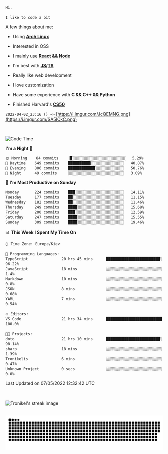 ```
Hi.

I like to code a bit
```

A few things about me:

-   Using **[Arch Linux](https://archlinux.org/)**

-   Interested in OSS

-   I mainly use **[React](https://reactjs.org/) && [Node](https://nodejs.org/en/)**

-   I'm best with **[JS](https://www.javascript.com/)/[TS](https://www.typescriptlang.org/)**

-   Really like web development

-   I love customization

-   Have some experience with **C && C++ && Python**

-   Finished Harvard's **[CS50](https://cs50.harvard.edu)**

`2022-04-02_23:16 () =>` [https://i.imgur.com/JcQEMNG.png](https://i.imgur.com/SA5ICkC.png)

<br>

<!--START_SECTION:waka-->
![Code Time](http://img.shields.io/badge/Code%20Time-599%20hrs%2013%20mins-blue)

**I'm a Night 🦉** 

```text
🌞 Morning    84 commits     █░░░░░░░░░░░░░░░░░░░░░░░░   5.29% 
🌆 Daytime    649 commits    ██████████░░░░░░░░░░░░░░░   40.87% 
🌃 Evening    806 commits    ████████████░░░░░░░░░░░░░   50.76% 
🌙 Night      49 commits     ░░░░░░░░░░░░░░░░░░░░░░░░░   3.09%

```
📅 **I'm Most Productive on Sunday** 

```text
Monday       224 commits    ███░░░░░░░░░░░░░░░░░░░░░░   14.11% 
Tuesday      177 commits    ██░░░░░░░░░░░░░░░░░░░░░░░   11.15% 
Wednesday    182 commits    ██░░░░░░░░░░░░░░░░░░░░░░░   11.46% 
Thursday     249 commits    ████░░░░░░░░░░░░░░░░░░░░░   15.68% 
Friday       200 commits    ███░░░░░░░░░░░░░░░░░░░░░░   12.59% 
Saturday     247 commits    ████░░░░░░░░░░░░░░░░░░░░░   15.55% 
Sunday       309 commits    ████░░░░░░░░░░░░░░░░░░░░░   19.46%

```


📊 **This Week I Spent My Time On** 

```text
⌚︎ Time Zone: Europe/Kiev

💬 Programming Languages: 
TypeScript               20 hrs 45 mins      ████████████████████████░   96.22% 
JavaScript               18 mins             ░░░░░░░░░░░░░░░░░░░░░░░░░   1.4% 
Markdown                 10 mins             ░░░░░░░░░░░░░░░░░░░░░░░░░   0.8% 
JSON                     8 mins              ░░░░░░░░░░░░░░░░░░░░░░░░░   0.68% 
YAML                     7 mins              ░░░░░░░░░░░░░░░░░░░░░░░░░   0.54%

🔥 Editors: 
VS Code                  21 hrs 34 mins      █████████████████████████   100.0%

🐱‍💻 Projects: 
doto                     21 hrs 10 mins      ████████████████████████░   98.14% 
sharp                    18 mins             ░░░░░░░░░░░░░░░░░░░░░░░░░   1.39% 
Tronikelis               6 mins              ░░░░░░░░░░░░░░░░░░░░░░░░░   0.47% 
Unknown Project          0 secs              ░░░░░░░░░░░░░░░░░░░░░░░░░   0.0%

```


 Last Updated on 07/05/2022 12:32:42 UTC
<!--END_SECTION:waka-->

<br>

<p><img align="center" src="https://github-readme-streak-stats.herokuapp.com/?user=Tronikelis&theme=dark" alt="Tronikel's streak image" /></p>

<br>

<img title="" src="https://raw.githubusercontent.com/Tronikelis/Tronikelis/output/github-contribution-grid-snake.svg" alt="very cool snake thingey" data-align="left">
